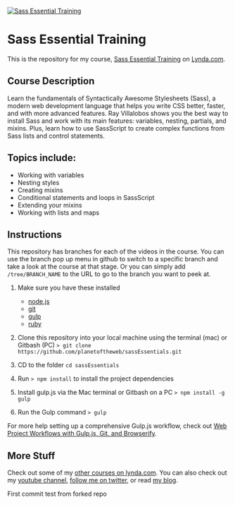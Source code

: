 [![Sass Essential Training](hero.png)](http://www.lynda.com/Sass-tutorials/Sass-Essential-Training/375925-2.html)

# Sass Essential Training
This is the repository for my course, [Sass Essential Training](http://www.lynda.com/Sass-tutorials/Sass-Essential-Training/375925-2.html) on [Lynda.com](http://lynda.com).

## Course Description
Learn the fundamentals of Syntactically Awesome Stylesheets (Sass), a modern web development language that helps you write CSS better, faster, and with more advanced features. Ray Villalobos shows you the best way to install Sass and work with its main features: variables, nesting, partials, and mixins. Plus, learn how to use SassScript to create complex functions from Sass lists and control statements.

## Topics include:
- Working with variables
- Nesting styles
- Creating mixins
- Conditional statements and loops in SassScript
- Extending your mixins
- Working with lists and maps

## Instructions
This repository has branches for each of the videos in the course. You can use the branch pop up menu in github to switch to a specific branch and take a look at the course at that stage. Or you can simply add `/tree/BRANCH_NAME` to the URL to go to the branch you want to peek at.

1. Make sure you have these installed
	- [node.js](http://nodejs.org/)
	- [git](http://git-scm.com/)
	- [gulp](http://gulpjs.com/)
	- [ruby](http://gulpjs.com/)

2. Clone this repository into your local machine using the terminal (mac) or Gitbash (PC) `> git clone https://github.com/planetoftheweb/sassEssentials.git`
3. CD to the folder `cd sassEssentials`
4. Run `> npm install` to install the project dependencies
5. Install gulp.js via the Mac terminal or Gitbash on a PC `> npm install -g gulp`
5. Run the Gulp command `> gulp`

For more help setting up a comprehensive Gulp.js workflow, check out [Web Project Workflows with Gulp.js, Git, and Browserify](http://www.lynda.com/Web-Web-Design-tutorials/Web-Project-Workflows-Gulpjs-Git-Browserify/154416-2.html).

## More Stuff
Check out some of my [other courses on lynda.com](http://lynda.com/rayvillalobos). You can also check out my [youtube channel](http://youtube.com/planetoftheweb), [follow me on twitter](http://twitter.com/planetoftheweb), or read [my blog](http://raybo.org).

First commit test  from forked repo